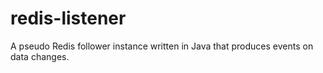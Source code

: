 # redis-listener

A pseudo Redis follower instance written in Java that produces events on data changes.
